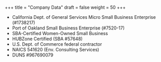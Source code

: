 +++
title = "Company Data"
draft = false
weight = 50
+++

* California Dept. of General Services Micro Small Business Enterprise 
(#1738217)
* Port of Oakland Small Business Enterprise (#7520-17)
* SBA-Certified Women-Owned Small Business
* HUBZone Certified (SBA #57648)
* U.S. Dept. of Commerce federal contractor
* NAICS 541620 (Env. Consulting Services)
* DUNS #967690079

